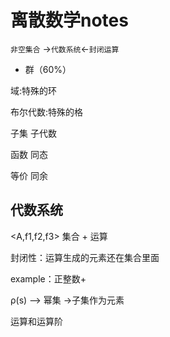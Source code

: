 # 离散数学notes

`非空集合` ->`代数系统`<-`封闭运算`

* 群（60%）

域:特殊的环

布尔代数:特殊的格

子集 子代数

函数 同态

等价 同余



## 代数系统

<A,f1,f2,f3> 集合 + 运算

封闭性：运算生成的元素还在集合里面

example：正整数+

ρ(s) —> 幂集 ->子集作为元素

运算和运算阶